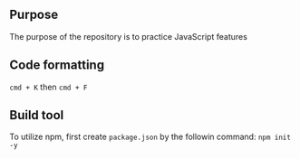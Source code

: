 ## Purpose
The purpose of the repository is to practice JavaScript features

## Code formatting
`cmd + K` then `cmd + F`

## Build tool
To utilize npm, first create `package.json` by the followin command:
`npm init -y`